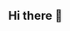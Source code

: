 ## Hi there 👋

<!--
**Ruan1b/ruan1b** is a ✨ _special_ ✨ repository because its `README.md` (this file) appears on your GitHub profile.
meu nome é ruan cesar 
Estou estudando na Alura
Estou me desenvolvendo na linguagem JavaScript
Utilizo esse espaço para minha organização e compartilhamento dos meu projetos desenvolvidos
Here are some ideas to get you started:
Você pode entrar em contato comigo 📫
00001102402497sp@al.educacao.sp.gov.br
@aluraestudante
